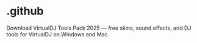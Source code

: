 # .github
Download VirtualDJ Tools Pack 2025 — free skins, sound effects, and DJ tools for VirtualDJ on Windows and Mac.
